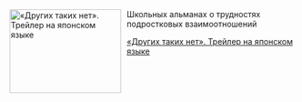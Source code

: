 <!--2025-08-26 23:00:23-->
<div class="yb">
  <div class="rss kino_kino"><a href="https://www.kino-teatr.ru/video/52616/" title="«Других таких нет». Трейлер на японском языке"><img src="https://www.kino-teatr.ru/video/6/1/52616/poster.jpg" width="196" height="147" align="left" hspace="5" style="margin: 0px 10px 0px 5px" alt="«Других таких нет». Трейлер на японском языке"/></a>Школьных альманах о трудностях подростковых взаимоотношений <p class="titl"><a href="https://www.kino-teatr.ru/video/52616/">«Других таких нет». Трейлер на японском языке</a></p></div>
</div>
